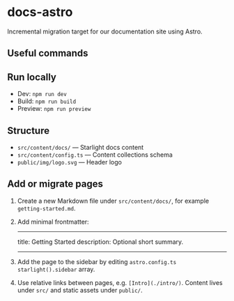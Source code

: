 # docs-astro

Incremental migration target for our documentation site using Astro.

## Useful commands

## Run locally

- Dev: `npm run dev`
- Build: `npm run build`
- Preview: `npm run preview`

## Structure

- `src/content/docs/` — Starlight docs content
- `src/content/config.ts` — Content collections schema
- `public/img/logo.svg` — Header logo

## Add or migrate pages

1. Create a new Markdown file under `src/content/docs/`, for example `getting-started.md`.
2. Add minimal frontmatter:

   ***

   title: Getting Started
   description: Optional short summary.

   ***

3. Add the page to the sidebar by editing `astro.config.ts` `starlight().sidebar` array.
4. Use relative links between pages, e.g. `[Intro](./intro/)`.
   Content lives under `src/` and static assets under `public/`.

